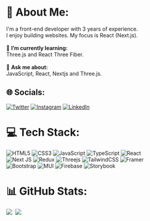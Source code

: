 # 💫 About Me:
I'm a front-end developer with 3 years of experience.<br/>I enjoy building websites. My focus is React (Next.js).<br><br>🌱 **I’m currently learning:**  <br>Three.js and React Three Fiber.<br><br>💬 **Ask me about:**  <br>JavaScript, React, Nextjs and Three.js.

## 🌐 Socials:
[![Twitter](https://img.shields.io/badge/Twitter-%231DA1F2.svg?logo=Twitter&logoColor=white)](https://twitter.com/ankitgrin) [![Instagram](https://img.shields.io/badge/Instagram-%23E4405F.svg?logo=Instagram&logoColor=white)](https://instagram.com/ankitgrin) [![LinkedIn](https://img.shields.io/badge/LinkedIn-%230077B5.svg?logo=linkedin&logoColor=white)](https://linkedin.com/in/ankitgrin)

# 💻 Tech Stack:
![HTML5](https://img.shields.io/badge/html5-%23E34F26.svg?style=for-the-badge&logo=html5&logoColor=white)
![CSS3](https://img.shields.io/badge/css3-%231572B6.svg?style=for-the-badge&logo=css3&logoColor=white)
![JavaScript](https://img.shields.io/badge/javascript-%23323330.svg?style=for-the-badge&logo=javascript&logoColor=%23F7DF1E)
![TypeScript](https://img.shields.io/badge/typescript-%23007ACC.svg?style=for-the-badge&logo=typescript&logoColor=white)
![React](https://img.shields.io/badge/react-%2320232a.svg?style=for-the-badge&logo=react&logoColor=%2361DAFB)<br/>
![Next JS](https://img.shields.io/badge/Next-black?style=for-the-badge&logo=next.js&logoColor=white)
![Redux](https://img.shields.io/badge/redux-%23593d88.svg?style=for-the-badge&logo=redux&logoColor=white)
![Threejs](https://img.shields.io/badge/threejs-black?style=for-the-badge&logo=three.js&logoColor=white)
![TailwindCSS](https://img.shields.io/badge/tailwindcss-%2338B2AC.svg?style=for-the-badge&logo=tailwind-css&logoColor=white)
![Framer](https://img.shields.io/badge/Framer-black?style=for-the-badge&logo=framer&logoColor=blue)<br/>
![Bootstrap](https://img.shields.io/badge/bootstrap-%238511FA.svg?style=for-the-badge&logo=bootstrap&logoColor=white)
![MUI](https://img.shields.io/badge/MUI-%230081CB.svg?style=for-the-badge&logo=mui&logoColor=white)
![Firebase](https://img.shields.io/badge/firebase-a08021?style=for-the-badge&logo=firebase&logoColor=ffcd34)
![Storybook](https://img.shields.io/badge/-Storybook-FF4785?style=for-the-badge&logo=storybook&logoColor=white)

# 📊 GitHub Stats:
![](https://github-readme-stats.vercel.app/api?username=ankitgrin&theme=dark&hide_border=false&include_all_commits=false&count_private=false)&nbsp;
![](https://github-readme-stats.vercel.app/api/top-langs/?username=ankitgrin&theme=dark&hide_border=false&include_all_commits=false&count_private=false&layout=compact)

